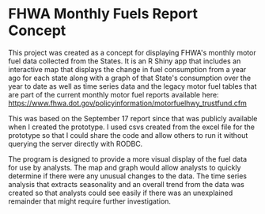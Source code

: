 # FHWA Monthly Fuels Report Concept
This project was created as a concept for displaying FHWA's monthly motor fuel data collected from the States. It is an R Shiny app that includes an interactive map that displays the change in fuel consumption from a year ago for each state along with a graph of that State's consumption over the year to date as well as time series data and the legacy motor fuel tables that are part of the current monthly motor fuel reports available here: https://www.fhwa.dot.gov/policyinformation/motorfuelhwy_trustfund.cfm

This was based on the September 17 report since that was publicly available when I created the prototype. I used csvs created from the excel file for the prototype so that I could share the code and allow others to run it without querying the server directly with RODBC. 

The program is designed to provide a more visual display of the fuel data for use by analysts. The map and graph would allow analysts to quickly determine if there were any unusual changes to the data. The time series analysis that extracts seasonality and an overall trend from the data was created so that analysts could see easily if there was an unexplained remainder that might require further investigation. 

